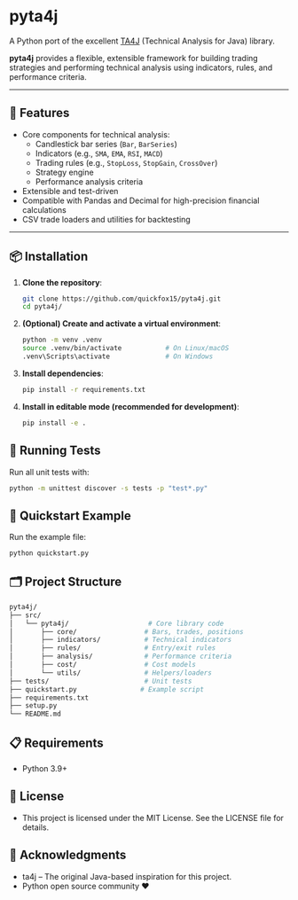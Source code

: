 # pyta4j

A Python port of the excellent [TA4J](https://github.com/ta4j/ta4j) (Technical Analysis for Java) library.

**pyta4j** provides a flexible, extensible framework for building trading strategies and performing technical analysis using indicators, rules, and performance criteria.

---

## 🚀 Features

- Core components for technical analysis:
  - Candlestick bar series (`Bar`, `BarSeries`)
  - Indicators (e.g., `SMA`, `EMA`, `RSI`, `MACD`)
  - Trading rules (e.g., `StopLoss`, `StopGain`, `CrossOver`)
  - Strategy engine
  - Performance analysis criteria
- Extensible and test-driven
- Compatible with Pandas and Decimal for high-precision financial calculations
- CSV trade loaders and utilities for backtesting

---

## 📦 Installation

1. **Clone the repository**:

   ```bash
   git clone https://github.com/quickfox15/pyta4j.git
   cd pyta4j/
   ```

2. **(Optional) Create and activate a virtual environment**:
   ```bash
   python -m venv .venv
   source .venv/bin/activate           # On Linux/macOS
   .venv\Scripts\activate              # On Windows
   ```

3. **Install dependencies**:
   ```bash
   pip install -r requirements.txt
   ```

4. **Install in editable mode (recommended for development)**:
   ```bash
   pip install -e .
   ```

## 🧪 Running Tests
   Run all unit tests with:
   ```bash
   python -m unittest discover -s tests -p "test*.py"
   ```
   
## 🏁 Quickstart Example
   Run the example file:
   ```bash
   python quickstart.py
   ``` 

## 🗂 Project Structure
   ```bash
   pyta4j/
   ├── src/
   │   └── pyta4j/                    # Core library code
   │       ├── core/                 # Bars, trades, positions
   │       ├── indicators/           # Technical indicators
   │       ├── rules/                # Entry/exit rules
   │       ├── analysis/             # Performance criteria
   │       ├── cost/                 # Cost models
   │       └── utils/                # Helpers/loaders
   ├── tests/                        # Unit tests
   ├── quickstart.py                # Example script
   ├── requirements.txt
   ├── setup.py
   └── README.md
   ``` 

## 📋 Requirements
- Python 3.9+

## 📄 License
- This project is licensed under the MIT License. See the LICENSE file for details.

## 🙏 Acknowledgments
- ta4j – The original Java-based inspiration for this project.
- Python open source community ❤️